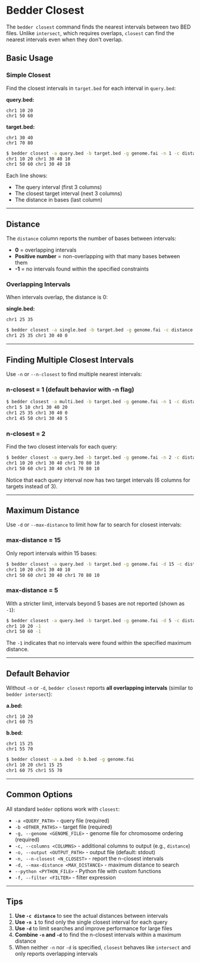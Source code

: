 # Bedder Closest

The `bedder closest` command finds the nearest intervals between two BED files. Unlike `intersect`, which requires overlaps, `closest` can find the nearest intervals even when they don't overlap.

## Basic Usage

### Simple Closest

Find the closest intervals in `target.bed` for each interval in `query.bed`:

**query.bed:**

```
chr1 10 20
chr1 50 60
```

**target.bed:**

```
chr1 30 40
chr1 70 80
```

```bash
$ bedder closest -a query.bed -b target.bed -g genome.fai -n 1 -c distance
chr1 10 20 chr1 30 40 10
chr1 50 60 chr1 30 40 10
```

Each line shows:

- The query interval (first 3 columns)
- The closest target interval (next 3 columns)
- The distance in bases (last column)

---

## Distance

The `distance` column reports the number of bases between intervals:

- **0** = overlapping intervals
- **Positive number** = non-overlapping with that many bases between them
- **-1** = no intervals found within the specified constraints

### Overlapping Intervals

When intervals overlap, the distance is 0:

**single.bed:**

```
chr1 25 35
```

```bash
$ bedder closest -a single.bed -b target.bed -g genome.fai -c distance
chr1 25 35 chr1 30 40 0
```

---

## Finding Multiple Closest Intervals

Use `-n` or `--n-closest` to find multiple nearest intervals:

### n-closest = 1 (default behavior with -n flag)

```bash
$ bedder closest -a multi.bed -b target.bed -g genome.fai -n 1 -c distance
chr1 5 10 chr1 30 40 20
chr1 25 35 chr1 30 40 0
chr1 45 50 chr1 30 40 5
```

### n-closest = 2

Find the two closest intervals for each query:

```bash
$ bedder closest -a query.bed -b target.bed -g genome.fai -n 2 -c distance
chr1 10 20 chr1 30 40 chr1 70 80 10
chr1 50 60 chr1 30 40 chr1 70 80 10
```

Notice that each query interval now has two target intervals (6 columns for targets instead of 3).

---

## Maximum Distance

Use `-d` or `--max-distance` to limit how far to search for closest intervals:

### max-distance = 15

Only report intervals within 15 bases:

```bash
$ bedder closest -a query.bed -b target.bed -g genome.fai -d 15 -c distance
chr1 10 20 chr1 30 40 10
chr1 50 60 chr1 30 40 chr1 70 80 10
```

### max-distance = 5

With a stricter limit, intervals beyond 5 bases are not reported (shown as `-1`):

```bash
$ bedder closest -a query.bed -b target.bed -g genome.fai -d 5 -c distance
chr1 10 20 -1
chr1 50 60 -1
```

The `-1` indicates that no intervals were found within the specified maximum distance.

---

## Default Behavior

Without `-n` or `-d`, `bedder closest` reports **all overlapping intervals** (similar to `bedder intersect`):

**a.bed:**

```
chr1 10 20
chr1 60 75
```

**b.bed:**

```
chr1 15 25
chr1 55 70
```

```bash
$ bedder closest -a a.bed -b b.bed -g genome.fai
chr1 10 20 chr1 15 25
chr1 60 75 chr1 55 70
```

---

## Common Options

All standard `bedder` options work with `closest`:

- `-a <QUERY_PATH>` - query file (required)
- `-b <OTHER_PATHS>` - target file (required)
- `-g, --genome <GENOME_FILE>` - genome file for chromosome ordering (required)
- `-c, --columns <COLUMNS>` - additional columns to output (e.g., `distance`)
- `-o, --output <OUTPUT_PATH>` - output file (default: stdout)
- `-n, --n-closest <N_CLOSEST>` - report the n-closest intervals
- `-d, --max-distance <MAX_DISTANCE>` - maximum distance to search
- `--python <PYTHON_FILE>` - Python file with custom functions
- `-f, --filter <FILTER>` - filter expression

---

## Tips

1. **Use `-c distance`** to see the actual distances between intervals
2. **Use `-n 1`** to find only the single closest interval for each query
3. **Use `-d`** to limit searches and improve performance for large files
4. **Combine `-n` and `-d`** to find the n-closest intervals within a maximum distance
5. When neither `-n` nor `-d` is specified, `closest` behaves like `intersect` and only reports overlapping intervals
